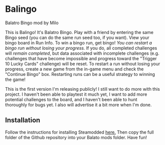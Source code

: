 # Balingo
 Balatro Bingo mod by Milo

This is Balingo! It's Balatro Bingo. Play with a friend by entering the same Bingo seed (you can do the same run seed too, if you want). View your bingo board in Run Info. To win a bingo run, get bingo! *You can restart a bingo run without losing your progress.* If you do, all completed challenges will *remain completed*, but data associated with incomplete challenges (e.g. challenges that have become impossible and progress toward the "Trigger 10 Lucky Cards" challenge) will be reset. To restart a run without losing your progress, create a new game from the in-game menu and check the "Continue Bingo" box. Restarting runs can be a useful strategy to winning the game!

This is the first version I'm releasing publicly! I still want to do more with this project. I haven't been able to playtest it much
yet, I want to add more potential challenges to the board, and I haven't been able to hunt thoroughly for bugs yet. I also will advertise it a bit more when I'm done.

## Installation

Follow the instructions for installing Steamodded <a href="https://github.com/Steamodded/smods/wiki">here.</a> Then copy the full folder of the Github repository into your Balato mods folder. Have fun!
